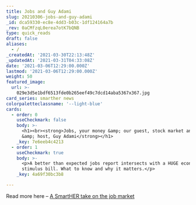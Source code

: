 ```yaml
---
title: Jobs and Guy Adami
slug: 20210306-jobs-and-guy-adami
_id: dca59330-ec8e-4dd3-b03c-1df124164a7b
_rev: 0aCMfzqL0erea7otK7bQNB
type: quick_reads
draft: false
aliases:
  - /
_createdAt: '2021-03-30T22:13:48Z'
_updatedAt: '2021-03-31T04:33:08Z'
date: '2021-03-06T12:29:00.000Z'
lastmod: '2021-03-06T12:29:00.000Z'
weight: 50
featured_image:
  url: >-
    029e3d5e1bdf6513fde0b265eef49c7dcd14aba5367x367.jpg
card_series: smarther news
colorpaletteclassname: '--light-blue'
cards:
  - order: 0
    useCheckmark: false
    body: >-
      <h1><br><strong>Jobs, your money &amp; our guest, stock market analyst
      &amp; host, Guy Adami</strong></h1>
    _key: 7e6eeb4c4213
  - order: 1
    useCheckmark: true
    body: >-
      <p>A better than expected jobs report intersects with a HUGE economic
      stimulus bill. What to know and why it matters.</p>
    _key: 4a69f30bc3b8

---
```

Read more here – [A SmartHER take on the job market](https://smarthernews.com/article/head-of-global-markets-tony-bedikian-citizens-bank-reacting-to-better-than-expected-jobs-numbers-for-february/)